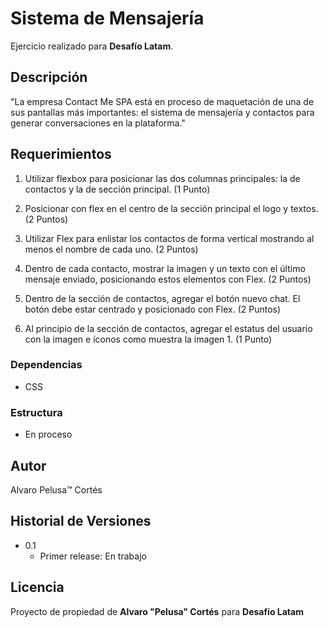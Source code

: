 # Sistema de Mensajería

Ejercicio realizado para **Desafío Latam**.

## Descripción

"La empresa Contact Me SPA está en proceso de maquetación de una de sus pantallas más
importantes: el sistema de mensajería y contactos para generar conversaciones en la
plataforma."

## Requerimientos

1. Utilizar flexbox para posicionar las dos columnas principales: la de contactos y la de
sección principal. (1 Punto)

2. Posicionar con flex en el centro de la sección principal el logo y textos. (2 Puntos)

3. Utilizar Flex para enlistar los contactos de forma vertical mostrando al menos el nombre de cada uno. (2 Puntos)

4. Dentro de cada contacto, mostrar la imagen y un texto con el último mensaje enviado,
posicionando estos elementos con Flex. (2 Puntos)

5. Dentro de la sección de contactos, agregar el botón nuevo chat. El botón debe estar
centrado y posicionado con Flex. (2 Puntos)

6. Al principio de la sección de contactos, agregar el estatus del usuario con la imagen e íconos como muestra la imagen 1. (1 Punto)

### Dependencias

* CSS

### Estructura

* En proceso


## Autor

Alvaro Pelusa™ Cortés

## Historial de Versiones

* 0.1
    * Primer release: En trabajo

## Licencia

Proyecto de propiedad de **Alvaro "Pelusa" Cortés** para **Desafío Latam**
